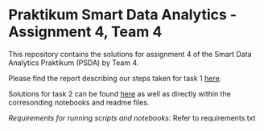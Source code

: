# Praktikum Smart Data Analytics - Assignment 4, Team 4

This repository contains the solutions for assignment 4 of the Smart Data Analytics Praktikum (PSDA) by Team 4.

Please find the report describing our steps taken for task 1 [here](https://git.scc.kit.edu/ubelj/psda-group-4-assignment-4/-/blob/master/causeme/Assignment%204.1%20Doku.docx).

Solutions for task 2 can be found [here](https://git.scc.kit.edu/ubelj/psda-group-4-assignment-4/-/blob/master/causeme/Assignment%204.2%20Doku.docx) as well as directly within the corresonding notebooks and readme files.

*Requirements for running scripts and notebooks:* Refer to requirements.txt 